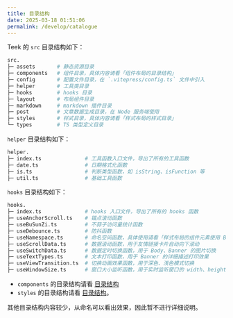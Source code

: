```yaml
---
title: 目录结构
date: 2025-03-18 01:51:06
permalink: /develop/catalogue
---
```


Teek 的 `src` 目录结构如下：

```sh
src.
├─ assets       # 静态资源目录
├─ components   # 组件目录，具体内容请看「组件布局的目录结构」
├─ config       # 配置文件目录，在 `.vitepress/config.ts` 文件中引入
├─ helper       # 工具类目录
├─ hooks        # hooks 目录
├─ layout       # 布局组件目录
├─ markdown     # markdown 插件目录
├─ post         # 文章数据生成目录，在 Node 服务端使用
├─ styles       # 样式目录，具体内容请看「样式布局的样式目录」
└─ types        # TS 类型定义目录
```

`helper` 目录结构如下：

```sh
helper.
├─ index.ts              # 工具函数入口文件，导出了所有的工具函数
├─ date.ts               # 日期格式化函数
├─ is.ts                 # 判断类型函数，如 isString、isFunction 等
├─ util.ts               # 基础工具函数
```

`hooks` 目录结构如下：

```sh
hooks.
├─ index.ts              # hooks 入口文件，导出了所有的 hooks 函数
├─ useAnchorScroll.ts    # 锚点滚动函数
├─ useBuSunZi.ts         # 不蒜子访问量统计函数
├─ useDebounce.ts        # 防抖函数
├─ useNamespace.ts       # 命名空间函数，具体使用请看「样式布局的组件元素使用 BEM」
├─ useScrollData.ts      # 数据滚动函数，用于友情链接卡片自动向下滚动
├─ useSwitchData.ts      # 数据定时切换函数，用于 Body、Banner 的图片切换
├─ useTextTypes.ts       # 文本打印函数，用于 Banner 的详细描述打印效果
├─ useViewTransition.ts  # 切换动画效果函数，用于深色、浅色模式切换
├─ useWindowSize.ts      # 窗口大小监听函数，用于实时监听窗口的 width、height
```

- `components` 的目录结构请看 [目录结构](/develop/components#目录结构)
- `styles` 的目录结构请看 [目录结构](/develop/styles#目录结构)。

其他目录结构内容较少，从命名可以看出效果，因此暂不进行详细说明。
